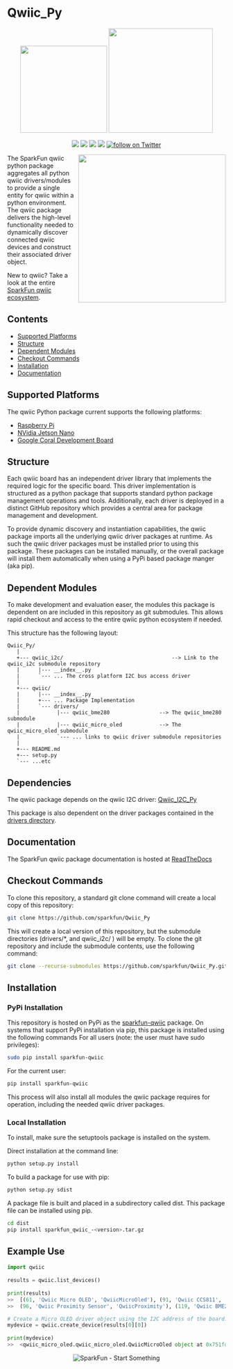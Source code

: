 Qwiic_Py
========

<p align="center">
   <img src="https://cdn.sparkfun.com/assets/custom_pages/2/7/2/qwiic-logo-registered.jpg"  width=200>  
   <img src="https://www.python.org/static/community_logos/python-logo-master-v3-TM.png"  width=240>   
</p>
<p align="center">
	<a href="https://pypi.org/project/sparkfun-qwiic/" alt="Package">
		<img src="https://img.shields.io/pypi/pyversions/sparkfun_qwiic.svg" /></a>
	<a href="https://github.com/sparkfun/Qwiic_Py/issues" alt="Issues">
		<img src="https://img.shields.io/github/issues/sparkfun/Qwiic_Py.svg" /></a>
	<a href="https://qwiic-py.readthedocs.io/en/latest/index.html" alt="Documentation">
		<img src="https://readthedocs.org/projects/qwiic-py/badge/?version=latest&style=flat" /></a>
	<a href="https://github.com/sparkfun/Qwiic_Py/blob/master/LICENSE" alt="License">
		<img src="https://img.shields.io/badge/license-MIT-blue.svg" /></a>
	<a href="https://twitter.com/intent/follow?screen_name=sparkfun">
        	<img src="https://img.shields.io/twitter/follow/sparkfun.svg?style=social&logo=twitter"
           	 alt="follow on Twitter"></a>
	
</p>

<img src="https://cdn.sparkfun.com//assets/parts/1/3/8/7/9/Qwiic_pHAT_Pi-3-B-Plus.jpg"  align="right" width=340> 

The SparkFun qwiic python package aggregates all python qwiic drivers/modules to provide a single entity for qwiic within a python environment. The qwiic package delivers the high-level functionality needed to dynamically discover connected qwiic devices and construct their associated driver object.

New to qwiic? Take a look at the entire [SparkFun qwiic ecosystem](https://www.sparkfun.com/qwiic).

## Contents

* [Supported Platforms](#supported-platforms)
* [Structure](#structure)
* [Dependent Modules](#dependent-modules)
* [Checkout Commands](#checkout-commands)
* [Installation](#installation)
* [Documentation](#documentation)

Supported Platforms
--------------------
The qwiic Python package current supports the following platforms:
* [Raspberry Pi](https://www.sparkfun.com/search/results?term=raspberry+pi)
* [NVidia Jetson Nano](https://www.sparkfun.com/products/15297)
* [Google Coral Development Board](https://www.sparkfun.com/products/15318)


Structure
-------------
Each qwiic board has an independent driver library that implements the required logic for the specific board. This driver implementation is structured as a python package that supports standard python package management operations and tools. Additionally, each driver is deployed in a distinct GitHub repository which provides a central area for package management and development.

To provide dynamic discovery and instantiation capabilities, the qwiic package imports all the underlying qwiic driver packages at runtime. As such the qwiic driver packages must be installed prior to using this package. These packages can be installed manually, or the overall package will install them automatically when using a PyPi based package manger (aka pip).

Dependent Modules
------------------
To make development and evaluation easer, the modules this package is dependent on are included in this repository as git submodules. This allows rapid checkout and access to the entire qwiic python ecosystem if needed. 

This structure has the following layout:
```
Qwiic_Py/
   |
   +--- qwiic_i2c/                                   --> Link to the qwiic_i2c submodule repository
   |      |--- __index__.py
   |      `--- ... The cross platform I2C bus access driver 
   |
   +--- qwiic/
   |      |--- __index__.py
   |      +--- ... Package Implementation
   |      `--- drivers/
   |            |--- qwiic_bme280	             --> The qwiic_bme280 submodule
   |            |--- qwiic_micro_oled		     --> The qwiic_micro_oled submodule
   |            `--- ... links to qwiic driver submodule repositories
   |
   +--- README.md
   +--- setup.py
   `--- ...etc

```

Dependencies
-------------
The qwiic package depends on the qwiic I2C driver: 
[Qwiic_I2C_Py](https://github.com/sparkfun/Qwiic_I2C_Py)

This package is also dependent on the driver packages contained in the [drivers directory](https://github.com/sparkfun/Qwiic_Py/tree/master/qwiic/drivers).

Documentation
--------------
The SparkFun qwiic package documentation is hosted at [ReadTheDocs](https://qwiic-py.readthedocs.io/en/latest/index.html)


Checkout Commands
------------------
To clone this repository, a standard git clone command will create a local copy of this repository:
```sh
git clone https://github.com/sparkfun/Qwiic_Py
```

This will create a local version of this repository, but the submodule directories (drivers/*, and qwiic_i2c/ ) will be empty. To clone the git repository and include the submodule contents, use the following command:
```sh
git clone --recurse-submodules https://github.com/sparkfun/Qwiic_Py.git 
```

Installation
-------------
### PyPi Installation
This repository is hosted on PyPi as the [sparkfun-qwiic](https://pypi.org/project/sparkfun-qwiic/) package. On systems that support PyPi installation via pip, this package is installed using the following commands
For all users (note: the user must have sudo privileges):
```sh
sudo pip install sparkfun-qwiic
```
For the current user:
```sh
pip install sparkfun-qwiic
```

This process will also install all modules the qwiic package requires for operation, including the needed qwiic driver packages.
### Local Installation
To install, make sure the setuptools package is installed on the system.

Direct installation at the command line:
```sh
python setup.py install
```

To build a package for use with pip:
```sh
python setup.py sdist
 ```
A package file is built and placed in a subdirectory called dist. This package file can be installed using pip.
```sh
cd dist
pip install sparkfun_qwiic_-<version>.tar.gz
```

Example Use
--------------
```python
import qwiic
		
results = qwiic.list_devices()
		
print(results)
>>	[(61, 'Qwiic Micro OLED', 'QwiicMicroOled'), (91, 'Qwiic CCS811', 'QwiicCcs811'), 
>>	(96, 'Qwiic Proximity Sensor', 'QwiicProximity'), (119, 'Qwiic BME280', 'QwiicBme280')]

# Create a Micro OLED driver object using the I2C address of the board.
mydevice = qwiic.create_device(results[0][0])
		
print(mydevice)
>>	<qwiic_micro_oled.qwiic_micro_oled.QwiicMicroOled object at 0x751fdab0>
```


<p align="center">
<img src="https://cdn.sparkfun.com/assets/custom_pages/3/3/4/dark-logo-red-flame.png" alt="SparkFun - Start Something">
</p>
